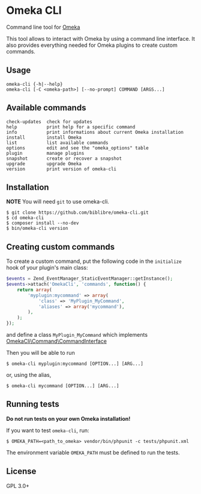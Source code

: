 # Omeka CLI

Command line tool for [Omeka](http://omeka.org/)

This tool allows to interact with Omeka by using a command line interface.
It also provides everything needed for Omeka plugins to create custom commands.

## Usage

    omeka-cli {-h|--help}
    omeka-cli [-C <omeka-path>] [--no-prompt] COMMAND [ARGS...]

## Available commands

    check-updates  check for updates
    help           print help for a specific command
    info           print informations about current Omeka installation
    install        install Omeka
    list           list available commands
    options        edit and see the "omeka_options" table
    plugin         manage plugins
    snapshot       create or recover a snapshot
    upgrade        upgrade Omeka
    version        print version of omeka-cli

## Installation

**NOTE** You will need `git` to use omeka-cli.

    $ git clone https://github.com/biblibre/omeka-cli.git
    $ cd omeka-cli
    $ composer install --no-dev
    $ bin/omeka-cli version

## Creating custom commands

To create a custom command, put the following code in the `initialize` hook of
your plugin's main class:

```php
$events = Zend_EventManager_StaticEventManager::getInstance();
$events->attach('OmekaCli', 'commands', function() {
    return array(
        'myplugin:mycommand' => array(
            'class' => 'MyPlugin_MyCommand',
            'aliases' => array('mycommand'),
        ),
    );
});
```

and define a class `MyPlugin_MyCommand` which implements
[OmekaCli\Command\CommandInterface](src/Command/CommandInterface.php)

Then you will be able to run

    $ omeka-cli myplugin:mycommand [OPTION...] [ARG...]

or, using the alias,

    $ omeka-cli mycommand [OPTION...] [ARG...]

## Running tests

**Do not run tests on your own Omeka installation!**

If you want to test `omeka-cli`, run:

    $ OMEKA_PATH=<path_to_omeka> vendor/bin/phpunit -c tests/phpunit.xml 

The environment variable `OMEKA_PATH` must be defined to run the tests.

## License

GPL 3.0+
